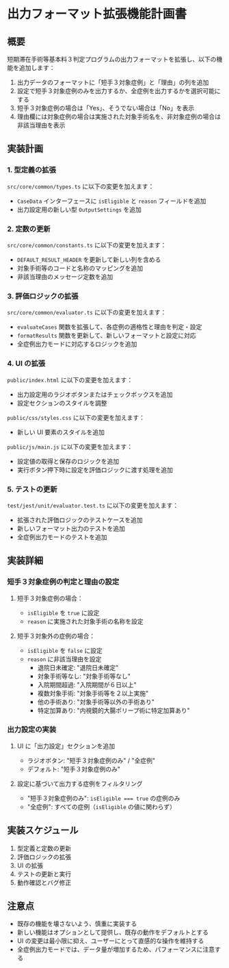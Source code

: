 # 出力フォーマット拡張機能計画書

## 概要

短期滞在手術等基本料３判定プログラムの出力フォーマットを拡張し、以下の機能を追加します：

1. 出力データのフォーマットに「短手３対象症例」と「理由」の列を追加
2. 設定で短手３対象症例のみを出力するか、全症例を出力するかを選択可能にする
3. 短手３対象症例の場合は「Yes」、そうでない場合は「No」を表示
4. 理由欄には対象症例の場合は実施された対象手術名を、非対象症例の場合は非該当理由を表示

## 実装計画

### 1. 型定義の拡張

`src/core/common/types.ts` に以下の変更を加えます：

- `CaseData` インターフェースに `isEligible` と `reason` フィールドを追加
- 出力設定用の新しい型 `OutputSettings` を追加

### 2. 定数の更新

`src/core/common/constants.ts` に以下の変更を加えます：

- `DEFAULT_RESULT_HEADER` を更新して新しい列を含める
- 対象手術等のコードと名称のマッピングを追加
- 非該当理由のメッセージ定数を追加

### 3. 評価ロジックの拡張

`src/core/common/evaluator.ts` に以下の変更を加えます：

- `evaluateCases` 関数を拡張して、各症例の適格性と理由を判定・設定
- `formatResults` 関数を更新して、新しいフォーマットと設定に対応
- 全症例出力モードに対応するロジックを追加

### 4. UI の拡張

`public/index.html` に以下の変更を加えます：

- 出力設定用のラジオボタンまたはチェックボックスを追加
- 設定セクションのスタイルを調整

`public/css/styles.css` に以下の変更を加えます：

- 新しい UI 要素のスタイルを追加

`public/js/main.js` に以下の変更を加えます：

- 設定値の取得と保存のロジックを追加
- 実行ボタン押下時に設定を評価ロジックに渡す処理を追加

### 5. テストの更新

`test/jest/unit/evaluator.test.ts` に以下の変更を加えます：

- 拡張された評価ロジックのテストケースを追加
- 新しいフォーマット出力のテストを追加
- 全症例出力モードのテストを追加

## 実装詳細

### 短手３対象症例の判定と理由の設定

1. 短手３対象症例の場合：
   - `isEligible` を `true` に設定
   - `reason` に実施された対象手術の名称を設定

2. 短手３対象外の症例の場合：
   - `isEligible` を `false` に設定
   - `reason` に非該当理由を設定
     - 退院日未確定: "退院日未確定"
     - 対象手術等なし: "対象手術等なし"
     - 入院期間超過: "入院期間が６日以上"
     - 複数対象手術: "対象手術等を２以上実施"
     - 他の手術あり: "対象手術等以外の手術あり"
     - 特定加算あり: "内視鏡的大腸ポリープ術に特定加算あり"

### 出力設定の実装

1. UI に「出力設定」セクションを追加
   - ラジオボタン: "短手３対象症例のみ" / "全症例"
   - デフォルト: "短手３対象症例のみ"

2. 設定に基づいて出力する症例をフィルタリング
   - "短手３対象症例のみ": `isEligible === true` の症例のみ
   - "全症例": すべての症例（`isEligible` の値に関わらず）

## 実装スケジュール

1. 型定義と定数の更新
2. 評価ロジックの拡張
3. UI の拡張
4. テストの更新と実行
5. 動作確認とバグ修正

## 注意点

- 既存の機能を壊さないよう、慎重に実装する
- 新しい機能はオプションとして提供し、既存の動作をデフォルトとする
- UI の変更は最小限に抑え、ユーザーにとって直感的な操作を維持する
- 全症例出力モードでは、データ量が増加するため、パフォーマンスに注意する 